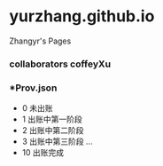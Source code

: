 # yurzhang.github.io
Zhangyr's Pages

### collaborators coffeyXu

### *Prov.json
* 0 未出账
* 1 出账中第一阶段
* 2 出账中第二阶段
* 3 出账中第三阶段
...
* 10 出账完成
